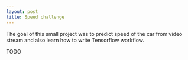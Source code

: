 ```yaml
---
layout: post
title: Speed challenge
---
```


The goal of this small project was to predict speed of the car from video stream
and also learn how to write Tensorflow workflow.

TODO

